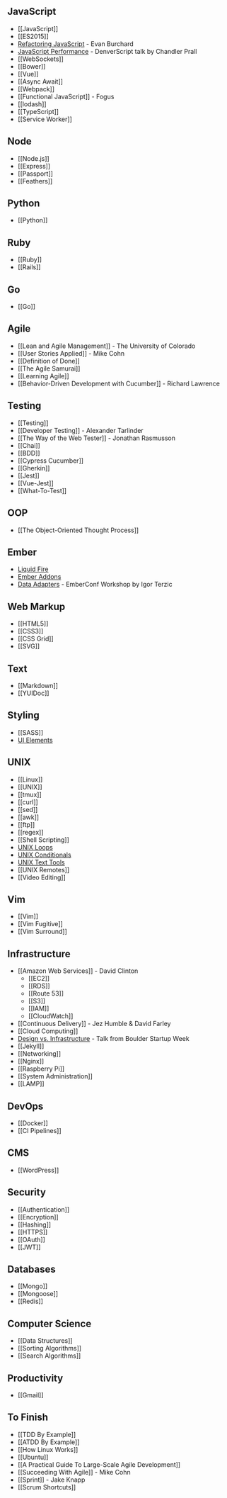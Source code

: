 ## JavaScript

* [[JavaScript]]
* [[ES2015]]
* [Refactoring JavaScript](Refactoring-JavaScript) - Evan Burchard
* [JavaScript Performance](JavaScript-Performance-Prall) - DenverScript talk by Chandler Prall
* [[WebSockets]]
* [[Bower]]
* [[Vue]]
* [[Async Await]]
* [[Webpack]]
* [[Functional JavaScript]] - Fogus
* [[lodash]]
* [[TypeScript]]
* [[Service Worker]]

## Node

* [[Node.js]]
* [[Express]]
* [[Passport]]
* [[Feathers]]

## Python

* [[Python]]

## Ruby

* [[Ruby]]
* [[Rails]]

## Go

* [[Go]]

## Agile

* [[Lean and Agile Management]] - The University of Colorado
* [[User Stories Applied]] - Mike Cohn
* [[Definition of Done]]
* [[The Agile Samurai]]
* [[Learning Agile]]
* [[Behavior-Driven Development with Cucumber]] - Richard Lawrence

## Testing

* [[Testing]]
* [[Developer Testing]] - Alexander Tarlinder
* [[The Way of the Web Tester]] - Jonathan Rasmusson
* [[Chai]]
* [[BDD]]
* [[Cypress Cucumber]]
* [[Gherkin]]
* [[Jest]]
* [[Vue-Jest]]
* [[What-To-Test]]

## OOP

* [[The Object-Oriented Thought Process]]

## Ember

* [Liquid Fire](Liquid-Fire)
* [Ember Addons](Ember-Addons)
* [Data Adapters](Ember-Data-Adapters) - EmberConf Workshop by Igor Terzic

## Web Markup

* [[HTML5]]
* [[CSS3]]
* [[CSS Grid]]
* [[SVG]]

## Text

* [[Markdown]]
* [[YUIDoc]]

## Styling

* [[SASS]]
* [UI Elements](UI-Elements)

## UNIX

* [[Linux]]
* [[UNIX]]
* [[tmux]]
* [[curl]]
* [[sed]]
* [[awk]]
* [[ftp]]
* [[regex]]
* [[Shell Scripting]]
* [UNIX Loops](UNIX-Loops)
* [UNIX Conditionals](UNIX-Conditionals)
* [UNIX Text Tools](Unix-Text-Tools)
* [[UNIX Remotes]]
* [[Video Editing]]

## Vim

* [[Vim]]
* [[Vim Fugitive]]
* [[Vim Surround]]

## Infrastructure

* [[Amazon Web Services]] - David Clinton
    * [[EC2]]
    * [[RDS]]
    * [[Route 53]]
    * [[S3]]
    * [[IAM]]
    * [[CloudWatch]]
* [[Continuous Delivery]] - Jez Humble & David Farley
* [[Cloud Computing]]
* [Design vs. Infrastructure](Design-Vs-Infrastructure) - Talk from Boulder Startup Week
* [[Jekyll]]
* [[Networking]]
* [[Nginx]]
* [[Raspberry Pi]]
* [[System Administration]]
* [[LAMP]]

## DevOps

* [[Docker]]
* [[CI Pipelines]]

## CMS

* [[WordPress]]

## Security

* [[Authentication]]
* [[Encryption]]
* [[Hashing]]
* [[HTTPS]]
* [[OAuth]]
* [[JWT]]

## Databases

* [[Mongo]]
* [[Mongoose]]
* [[Redis]]

## Computer Science

* [[Data Structures]]
* [[Sorting Algorithms]]
* [[Search Algorithms]]

## Productivity

* [[Gmail]]

## To Finish

* [[TDD By Example]]
* [[ATDD By Example]]
* [[How Linux Works]]
* [[Ubuntu]]
* [[A Practical Guide To Large-Scale Agile Development]]
* [[Succeeding With Agile]] - Mike Cohn
* [[Sprint]] - Jake Knapp
* [[Scrum Shortcuts]]
